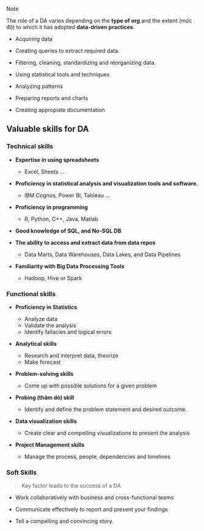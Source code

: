 > [!note] 
> The role of a DA varies depending on the **type of org** and the extent (mức độ) to which it has adopted **data-driven practices**. 

* Acquiring data

* Creating queries to extract required data.

* Filtering, cleaning, standardizing and reorganizing data.

* Using statistical tools and techniques

* Analyzing patterns 

* Preparing reports and charts

* Creating appropiate documentation

## Valuable skills for DA
### Technical skills
* **Expertise in using spreadsheets**
	* Excel, Sheets ...

* **Proficiency in statistical analysis and visualization tools and software.**
	* IBM Cognos, Power BI, Tableau ...

* **Proficiency in programming**
	* R, Python, C++, Java, Matlab

* **Good knowledge of SQL, and No-SQL DB**

* **The ability to access and extract data from data repos**
	* Data Marts, Data Warehouses, Data Lakes, and Data Pipelines

* **Familiarity with Big Data Processing Tools**
	* Hadoop, Hive or Spark

### Functional skills
* **Proficiency in Statistics**
	* Analyze data
	* Validate the analysis
	* Identify fallacies and logical errors

* **Analytical skills**
	* Research and interpret data, theorize
	* Make forecast

* **Problem-solving skills**
	* Come up with possible solutions for a given problem

* **Probing (thăm dò) skill**
	* Identify and define the problem statement and desired outcome.

* **Data visualization skills**
	* Create clear and compelling visualizations to present the analysis

* **Project Management skills**
	* Manage the process, people, dependencies and timelines

### Soft Skills
> Key factor leads to the success of a DA

* Work collaboratively with business and cross-functional teams

* Communicate effectively to report and present your findings

* Tell a compelling and convincing story.

